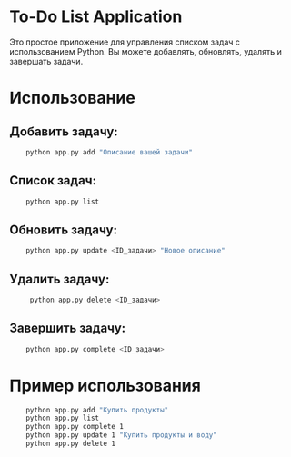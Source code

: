 # To-Do List Application

Это простое приложение для управления списком задач с использованием Python. Вы можете добавлять, обновлять, удалять и завершать задачи.


# Использование 

## Добавить задачу:
```bash
    python app.py add "Описание вашей задачи"
```
## Список задач:
```bash
    python app.py list
```

## Обновить задачу:
```bash
    python app.py update <ID_задачи> "Новое описание"
```

## Удалить задачу:
```bash
     python app.py delete <ID_задачи>
```
## Завершить задачу:
```bash
    python app.py complete <ID_задачи> 
```

# Пример использования
```bash
    python app.py add "Купить продукты"
    python app.py list
    python app.py complete 1
    python app.py update 1 "Купить продукты и воду"
    python app.py delete 1
```